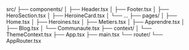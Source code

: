 src/
├── components/
│   ├── Header.tsx
│   ├── Footer.tsx
│   ├── HeroSection.tsx
│   ├── HeroineCard.tsx
│   └── ...
├── pages/
│   ├── Home.tsx
│   ├── Heroines.tsx
│   ├── Metiers.tsx
│   ├── Apprendre.tsx
│   ├── Blog.tsx
│   └── Communaute.tsx
├── context/
│   └── ThemeContext.tsx
├── App.tsx
├── main.tsx
└── router/
    └── AppRouter.tsx

